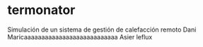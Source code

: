 termonator
==========

Simulación de un sistema de gestión de calefacción remoto
Dani Maricaaaaaaaaaaaaaaaaaaaaaaaaaaa
Asier leflux
